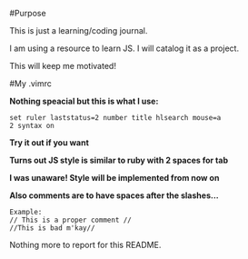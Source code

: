 #Purpose

This is just a learning/coding journal.

I am using a resource to learn JS. I will catalog it as a project.

This will keep me motivated!

#My .vimrc

**Nothing speacial but this is what I use:**

	set ruler laststatus=2 number title hlsearch mouse=a
 	2 syntax on

**Try it out if you want**

**Turns out JS style is similar to ruby with 2 spaces for tab**

**I was unaware! Style will be implemented from now on**

**Also comments are to have spaces after the slashes...**

	Example:
	// This is a proper comment //
	//This is bad m'kay//

Nothing more to report for this README.


              
